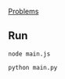 
<a href="https://codeforces.com/group/MWSDmqGsZm/contest/223205/problem/A"> Problems</a>

## Run

```
node main.js
```

```
python main.py
```

